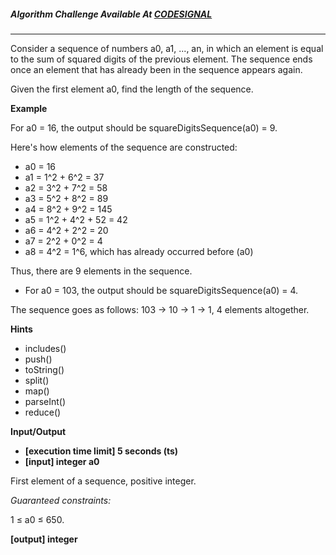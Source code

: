 ##### Algorithm Challenge Available At [CODESIGNAL](https://app.codesignal.com/arcade/code-arcade/labyrinth-of-nested-loops/MvX84CA5HN6GKqv7R/description)

---

Consider a sequence of numbers a0, a1, ..., an, in which an element is equal to the sum of squared digits of the previous element. The sequence ends once an element that has already been in the sequence appears again.

Given the first element a0, find the length of the sequence.

**Example**

For a0 = 16, the output should be
squareDigitsSequence(a0) = 9.

Here's how elements of the sequence are constructed:

- a0 = 16
- a1 = 1^2 + 6^2 = 37
- a2 = 3^2 + 7^2 = 58
- a3 = 5^2 + 8^2 = 89
- a4 = 8^2 + 9^2 = 145
- a5 = 1^2 + 4^2 + 52 = 42
- a6 = 4^2 + 2^2 = 20
- a7 = 2^2 + 0^2 = 4
- a8 = 4^2 = 1^6, which has already occurred before (a0)

Thus, there are 9 elements in the sequence.

- For a0 = 103, the output should be
  squareDigitsSequence(a0) = 4.

The sequence goes as follows: 103 -> 10 -> 1 -> 1, 4 elements altogether.

**Hints**

- includes()
- push()
- toString()
- split()
- map()
- parseInt()
- reduce()

**Input/Output**

- **[execution time limit] 5 seconds (ts)**
- **[input] integer a0**

First element of a sequence, positive integer.

_Guaranteed constraints:_

1 ≤ a0 ≤ 650.

**[output] integer**

